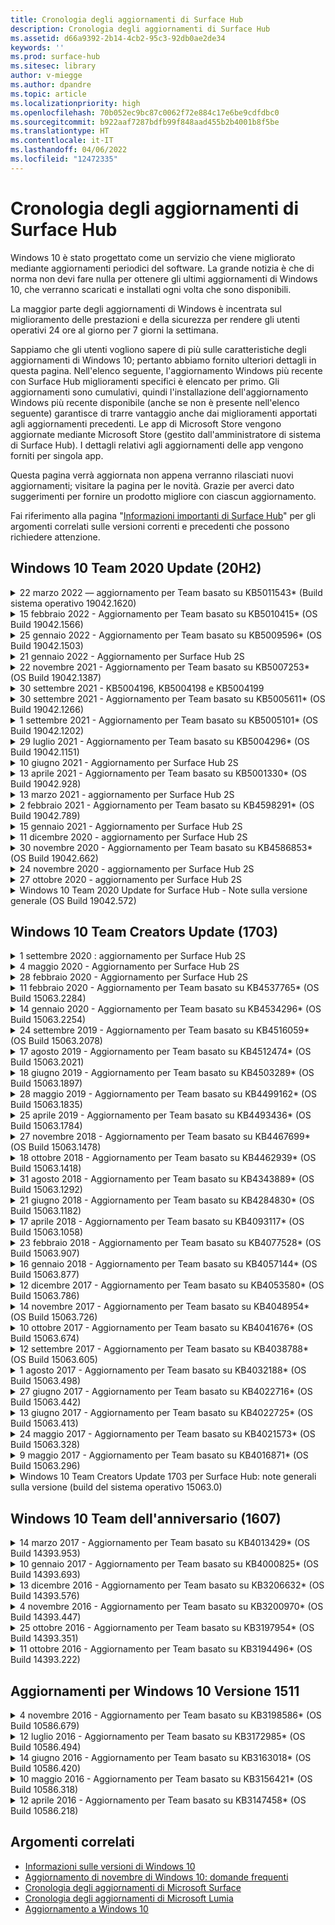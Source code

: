 ```yaml
---
title: Cronologia degli aggiornamenti di Surface Hub
description: Cronologia degli aggiornamenti di Surface Hub
ms.assetid: d66a9392-2b14-4cb2-95c3-92db0ae2de34
keywords: ''
ms.prod: surface-hub
ms.sitesec: library
author: v-miegge
ms.author: dpandre
ms.topic: article
ms.localizationpriority: high
ms.openlocfilehash: 70b052ec9bc87c0062f72e884c17e6be9cdfdbc0
ms.sourcegitcommit: b922aaf7287bdfb99f848aad455b2b4001b8f5be
ms.translationtype: HT
ms.contentlocale: it-IT
ms.lasthandoff: 04/06/2022
ms.locfileid: "12472335"
---
```

# <a name="surface-hub-update-history"></a>Cronologia degli aggiornamenti di Surface Hub

Windows 10 è stato progettato come un servizio che viene migliorato mediante aggiornamenti periodici del software. La grande notizia è che di norma non devi fare nulla per ottenere gli ultimi aggiornamenti di Windows 10, che verranno scaricati e installati ogni volta che sono disponibili.

La maggior parte degli aggiornamenti di Windows è incentrata sul miglioramento delle prestazioni e della sicurezza per rendere gli utenti operativi 24 ore al giorno per 7 giorni la settimana.

Sappiamo che gli utenti vogliono sapere di più sulle caratteristiche degli aggiornamenti di Windows 10; pertanto abbiamo fornito ulteriori dettagli in questa pagina. Nell'elenco seguente, l'aggiornamento Windows più recente con Surface Hub miglioramenti specifici è elencato per primo. Gli aggiornamenti sono cumulativi, quindi l'installazione dell'aggiornamento Windows più recente disponibile (anche se non è presente nell'elenco seguente) garantisce di trarre vantaggio anche dai miglioramenti apportati agli aggiornamenti precedenti. Le app di Microsoft Store vengono aggiornate mediante Microsoft Store (gestito dall'amministratore di sistema di Surface Hub). I dettagli relativi agli aggiornamenti delle app vengono forniti per singola app.

Questa pagina verrà aggiornata non appena verranno rilasciati nuovi aggiornamenti; visitare la pagina per le novità. Grazie per averci dato suggerimenti per fornire un prodotto migliore con ciascun aggiornamento.

Fai riferimento alla pagina "[Informazioni importanti di Surface Hub](https://support.microsoft.com/products/surface-devices/surface-hub)" per gli argomenti correlati sulle versioni correnti e precedenti che possono richiedere attenzione.

## <a name="windows-10-team-2020-update-20h2"></a>Windows 10 Team 2020 Update (20H2)

<details>
<summary>22 marzo 2022 — aggiornamento per Team basato su KB5011543* (Build sistema operativo 19042.1620)</summary>

Questo aggiornamento per Surface Hub include miglioramenti alla qualità e correzioni per la sicurezza. Gli aggiornamenti principali per Surface Hub, non ancora indicati nella [Cronologia degli aggiornamenti di Windows 10](https://support.microsoft.com/help/4581839/windows-10-update-history), includono quanto segue:

* Consente agli amministratori di [installare App Web progressive](install-pwa-surface-hub.md) (PWA).
* Risolve un problema per il quale i Surface Hub aggiunti a Azure AD o configurati con un account amministratore locale potrebbero non riuscire a sincronizzare l'orologio del computer.
* Risolve un problema per cui l'uso dei suggerimenti di accesso a Riunioni e file con l'app Authenticator potrebbe forzare l'utente a ripetere il processo di accesso.
 
Fai riferimento al [Manuale dell'amministratore di Microsoft Surface Hub](/surface-hub/) per l'abilitazione e la disabilitazione delle funzionalità e dei servizi del dispositivo. *[KB5011543](https://support.microsoft.com/help/5011543)
</details>

<details>
<summary>15 febbraio 2022 - Aggiornamento per Team basato su KB5010415* (OS Build 19042.1566)</summary>

Questo aggiornamento per Surface Hub include miglioramenti alla qualità e correzioni per la sicurezza. Gli aggiornamenti principali di Surface Hub sono descritti in [Windows 10 Team 2020 aggiornamento 2](surface-hub-2020-update-whats-new.md#windows-10-team-2020-update-2) e includono anche:

* Correzione che consente di disabilitare i servizi Exchange durante la configurazione dell'account del dispositivo.
* Migliora l'affidabilità per alcuni scenari di configurazione dell'account del dispositivo quando si utilizza una casella di posta elettronica Exchange locale.
* Migliora l'affidabilità per alcuni scenari di impostazione dei criteri MDM quando si usa il CSP SurfaceHub.
* Migliora l'affidabilità per gli scenari di chiamata in arrivo quando si usa Skype for Business.

Fai riferimento al [Manuale dell'amministratore di Microsoft Surface Hub](/surface-hub/) per l'abilitazione e la disabilitazione delle funzionalità e dei servizi del dispositivo. *[KB5010415](https://support.microsoft.com/help/5010415)
</details>

<details>
<summary>25 gennaio 2022 - Aggiornamento per Team basato su KB5009596* (OS Build 19042.1503)</summary>

Questo aggiornamento per Surface Hub include miglioramenti alla qualità e correzioni per la sicurezza. Gli aggiornamenti principali per Surface Hub, non ancora indicati nella [Cronologia degli aggiornamenti di Windows 10](https://support.microsoft.com/help/4581839/windows-10-update-history), includono quanto segue:

* Risolve un problema a causa del quale i surface hub non potevano segnalare i dati alle aree di lavoro di Azure Log Analytics configurate.
* Risolve un problema a causa del quale l'avvio di una riunione Skype for Business dalla schermata iniziale di un Surface Hub potrebbe causare un client SfB completamente ingrandito che non era minimizzabile.
* Risolve un problema per cui Azure AD-joined Surface Hubs non precompilava l'accesso a Meetings and Files con un elenco di invitati alla riunione.
* Risolve un problema a causa del quale la rotazione delle password dell'account del dispositivo non poteva essere abilitata in alcuni scenari locali.

Fai riferimento al [Manuale dell'amministratore di Microsoft Surface Hub](/surface-hub/) per l'abilitazione e la disabilitazione delle funzionalità e dei servizi del dispositivo. *[KB5009596](https://support.microsoft.com/help/5009596)
</details>

<details>
<summary>21 gennaio 2022 - Aggiornamento per Surface Hub 2S</summary>

Questo aggiornamento è specifico per il Surface Hub 2S e fornisce gli aggiornamenti del driver e del firmware descritti di seguito:

* Aggiornamento UEFI di Surface - 694.3924.768.0
  * Migliora la sicurezza e la stabilità del sistema.
* Driver dell'interfaccia del motore di gestione Intel(R) - 2120.100.0.1085
  * Migliora la sicurezza e la stabilità del sistema.
</details>

<details>
<summary>22 novembre 2021 - Aggiornamento per Team basato su KB5007253* (OS Build 19042.1387)</summary>

Questo aggiornamento per Surface Hub include miglioramenti alla qualità e correzioni per la sicurezza. Gli aggiornamenti principali per Surface Hub, non ancora indicati nella [Cronologia degli aggiornamenti di Windows 10](https://support.microsoft.com/help/4581839/windows-10-update-history), includono quanto segue:

* Correzione che impone un limite di 32 caratteri quando si usa la politica MDM per impostare il "nome amico" su un Surface Hub.
* Correzione che corregge il comportamento dei criteri MDM AllowStorageCard quando viene ripristinato il valore 1 (schede di archiviazione consentite) da 0.
* Aggiorna per consentire al browser Edge (Chromium) di accedere agli stessi percorsi di file accessibili in Esplora file, inclusa un'unità USB collegata.

Fai riferimento al [Manuale dell'amministratore di Microsoft Surface Hub](/surface-hub/) per l'abilitazione e la disabilitazione delle funzionalità e dei servizi del dispositivo. *[KB5007253](https://support.microsoft.com/help/5007253)
</details>

<details>
<summary>30 settembre 2021 - KB5004196, KB5004198 e KB5004199</summary>

Questi aggiornamenti del Surface Hub forniscono il client Teams Room, l'agente dell’interfaccia di amministrazione di Teams e l'agente Managed Meeting Rooms. Le funzionalità principali sono descritte in [Teams Room on Surface Hub](surface-hub-teams-rooms.md).
 
Fai riferimento al [Manuale dell'amministratore di Microsoft Surface Hub](/surface-hub/) per l'abilitazione e la disabilitazione delle funzionalità e dei servizi del dispositivo.
</details>

<details>
<summary>30 settembre 2021 - Aggiornamento per Team basato su KB5005611* (OS Build 19042.1266)</summary>

Questo aggiornamento per Surface Hub include miglioramenti alla qualità e correzioni per la sicurezza. Gli aggiornamenti principali per Surface Hub, non ancora indicati nella [Cronologia degli aggiornamenti di Windows 10](https://support.microsoft.com/help/4581839/windows-10-update-history), includono quanto segue:

* Sostituisce la modalità riunione 1 (Teams preferenziale/SfB disponibile) con la funzionalità Modalità 2 (solo Teams); entrambe le impostazioni possono essere usate, ma entrambe hanno lo stesso effetto.

Fai riferimento al [Manuale dell'amministratore di Microsoft Surface Hub](/surface-hub/) per l'abilitazione e la disabilitazione delle funzionalità e dei servizi del dispositivo. *[KB5005611](https://support.microsoft.com/help/5005611)
</details>

<details>
<summary>1 settembre 2021 - Aggiornamento per Team basato su KB5005101* (OS Build 19042.1202)</summary>

Questo aggiornamento per Surface Hub include miglioramenti alla qualità e correzioni per la sicurezza. Gli aggiornamenti principali per Surface Hub sono descritti in [Windows 10 Team 2020 aggiornamento 1](surface-hub-2020-update-whats-new.md#windows-10-team-2020-update-1) e includono anche:

* Migliora l'affidabilità per alcuni scenari di configurazione dell'account del dispositivo quando si utilizza una casella di posta elettronica Exchange locale.

Fai riferimento al [Manuale dell'amministratore di Microsoft Surface Hub](/surface-hub/) per l'abilitazione e la disabilitazione delle funzionalità e dei servizi del dispositivo. *[KB5005101](https://support.microsoft.com/help/5005101)
</details>

<details>
<summary>29 luglio 2021 - Aggiornamento per Team basato su KB5004296* (OS Build 19042.1151)</summary>

Questo aggiornamento per Surface Hub include miglioramenti alla qualità e correzioni per la sicurezza. Gli aggiornamenti principali per Surface Hub, non ancora indicati nella [Cronologia degli aggiornamenti di Windows 10](https://support.microsoft.com/help/4581839/windows-10-update-history), includono quanto segue:

* Eseguire l'aggiornamento alla funzionalità "Raccogli log" per includere dati di diagnostica Windows in formato CSV.
* Correzione che assicura che la pulizia della sessione finale rimuova completamente tutti i dati correlati a Edge Chromium.
* Migliora alcuni scenari di accesso personale con Surface Hub aggiunti a Azure AD quando si usa l'app Authenticator.

Fai riferimento al [Manuale dell'amministratore di Microsoft Surface Hub](/surface-hub/) per l'abilitazione e la disabilitazione delle funzionalità e dei servizi del dispositivo. *[KB5004296](https://support.microsoft.com/help/5004296)
</details>

<details>
<summary>10 giugno 2021 - Aggiornamento per Surface Hub 2S</summary>

Questo aggiornamento è specifico per il Surface Hub 2S e fornisce gli aggiornamenti del driver e del firmware descritti di seguito:

* Aggiornamento UEFI di Surface - 694.3751.768.0
  * Risolve le vulnerabilità critiche della sicurezza e migliora la stabilità del sistema.
* Aggiornamento del firmware di Surface ME - 11.8.86.3877
  * Risolve le vulnerabilità critiche della sicurezza e migliora la stabilità del sistema.
* Driver dell'interfaccia del motore di gestione Intel(R) - 2102.100.0.1044
  * Risolve le vulnerabilità critiche della sicurezza e migliora la stabilità del sistema.
</details>

<details>
<summary>13 aprile 2021 - Aggiornamento per Team basato su KB5001330* (OS Build 19042.928)</summary>

Questo aggiornamento per Surface Hub include miglioramenti alla qualità e correzioni per la sicurezza. Gli aggiornamenti principali per Surface Hub, non ancora indicati nella [Cronologia degli aggiornamenti di Windows 10](https://support.microsoft.com/help/4581839/windows-10-update-history), includono quanto segue:

* Risolve un problema per cui alcuni dispositivi Surface Hub installavano solo gli aggiornamenti mensili della sicurezza di Windows, anziché tutti gli aggiornamenti cumulativi di Windows.

Fai riferimento al [Manuale dell'amministratore di Microsoft Surface Hub](/surface-hub/) per l'abilitazione e la disabilitazione delle funzionalità e dei servizi del dispositivo. *[KB5001330](https://support.microsoft.com/help/5001330)
</details>

<details>
<summary>13 marzo 2021 - aggiornamento per Surface Hub 2S</summary>

Questo aggiornamento è specifico per il Surface Hub 2S e fornisce gli aggiornamenti del driver e del firmware descritti di seguito:

* Driver di Bluetooth Intel(R) - 22.30.0.4
  * Migliora la sicurezza e la stabilità del sistema.
* Driver di grafica Intel(R) - 27.20.100.8682
  * Migliora la sicurezza e la stabilità del sistema.
* Driver di Wi-Fi Intel(R) - 22.30.0.11
  * Migliora la sicurezza e la stabilità del sistema.
</details>

<details>
<summary>2 febbraio 2021 - Aggiornamento per Team basato su KB4598291* (OS Build 19042.789)</summary>

Questo aggiornamento per Surface Hub include miglioramenti alla qualità e correzioni per la sicurezza. Gli aggiornamenti principali per Surface Hub, non ancora indicati nella [Cronologia degli aggiornamenti di Windows 10](https://support.microsoft.com/help/4581839/windows-10-update-history), includono quanto segue:

* Correzione che consente il funzionamento della sincronizzazione del calendario con Exchange quando l'UPN dell'account del dispositivo non è uguale al relativo SMTP.
* Consente agli amministratori di [disabilitare l'uso dell'autenticazione moderna durante la](/windows/client-management/mdm/surfacehub-csp#deviceaccount-exchangemodernauthenabled) sincronizzazione del calendario con Exchange.
* Garantisce che agli utenti Surface Hub non venga richiesto di immettere le credenziali del proxy dopo che è stata abilitata la funzionalità "Usa le credenziali dell'account del dispositivo".
* Risolve un problema per cui i controlli di aggiornamento di Windows Update e Store non vengono mai completati se un proxy che richiede l'autenticazione fosse in uso.
* Migliora l'affidabilità dell'app Connect durante gli scenari di inserimento cablato.

Fai riferimento al [Manuale dell'amministratore di Microsoft Surface Hub](/surface-hub/) per l'abilitazione e la disabilitazione delle funzionalità e dei servizi del dispositivo. *[KB4598291](https://support.microsoft.com/help/4598291)
</details>

<details>
<summary>15 gennaio 2021 - Aggiornamento per Surface Hub 2S</summary>

Questo aggiornamento è specifico per il Surface Hub 2S e fornisce gli aggiornamenti del driver e del firmware descritti di seguito:

* Aggiornamento del firmware di Surface SMC - 3.93.139.0
* Aggiornamento UEFI di Surface - 694.3473.768.0
</details>

<details>
<summary>11 dicembre 2020 - aggiornamento per Surface Hub 2S</summary>

Questo aggiornamento è specifico per il Surface Hub 2S e fornisce gli aggiornamenti del driver e del firmware descritti di seguito:

* Aggiornamento del firmware di Surface SMC - 3.92.139.0
* Aggiornamento UEFI di Surface - 694.3447.768.0
</details>

<details>
<summary>30 novembre 2020 - Aggiornamento per Team basato su KB4586853* (OS Build 19042.662)</summary>

Questo aggiornamento per Surface Hub include miglioramenti alla qualità e correzioni per la sicurezza. Gli aggiornamenti principali per Surface Hub, non ancora indicati nella [Cronologia degli aggiornamenti di Windows 10](https://support.microsoft.com/help/4581839/windows-10-update-history), includono quanto segue:

* Aggiorna alla pagina Impostazioni privacy per fornire opzioni aggiuntive.
* Risolve un problema a causa del quale le riunioni già avviate non venivano visualizzate nella schermata iniziale.
* Risolve un problema con il ripristino cloud per le impostazioni locali non en-US.
* Skype for Business
  * Migliora le prestazioni audio direzionali.
  * Ridotto il suono del "tocco della penna" quando si usa Pen durante le chiamate Skype for Business.
* Migliora l'affidabilità durante la registrazione al Windows Insider Program.
* Migliora l'affidabilità Windows Shell di Team.

Fai riferimento al [Manuale dell'amministratore di Microsoft Surface Hub](/surface-hub/) per l'abilitazione e la disabilitazione delle funzionalità e dei servizi del dispositivo. *[KB4586853](https://support.microsoft.com/help/4586853)
</details>

<details>
<summary>24 novembre 2020 - aggiornamento per Surface Hub 2S</summary>

Questo aggiornamento è specifico per il Surface Hub 2S e fornisce gli aggiornamenti del driver e del firmware descritti di seguito:

* Aggiornamento del firmware di Surface SMC - 3.91.139.0
  * Migliorare l'affidabilità dello standby connesso.
* Aggiornamento del firmware di Surface Touch - 3.91.139.0
  * Migliorare la risposta al tocco in standby collegato.
* Aggiornamento del firmware audio USB surface - 3.91.139.0
* Aggiornamento del firmware della penna di Surface - 3.91.139.0
</details>

<details>
<summary>27 ottobre 2020 - aggiornamento per Surface Hub 2S</summary>

Questo aggiornamento è specifico per il Surface Hub 2S e fornisce gli aggiornamenti del driver e del firmware descritti di seguito:

* Aggiornamento del firmware di Surface System Aggregator - 4.14.139.0
* Aggiornamento UEFI di Surface - 694.3386.768.0
</details>

<details>
<summary>Windows 10 Team 2020 Update for Surface Hub - Note sulla versione generale (OS Build 19042.572)</summary>

Questo aggiornamento per Surface Hub include miglioramenti alla qualità e correzioni per la sicurezza. Gli aggiornamenti principali Surface Hub, non descritti nella cronologia degli aggiornamenti di [Windows 10](https://support.microsoft.com/help/4581839/windows-10-update-history), sono descritti nella pagina "Novità [di Windows 10 Team 2020 Update](/surface-hub/surface-hub-2020-update-whats-new)".

Per altre informazioni sulla disponibilità degli aggiornamenti in base all'area, al metodo di distribuzione e al tipo di dispositivo, vedere la pagina "[Install Windows 10 Team 2020 Update](/surface-hub/surface-hub-2020-update)".
</details>

## <a name="windows-10-team-creators-update-1703"></a>Windows 10 Team Creators Update (1703)

<details>
<summary>1 settembre 2020 : aggiornamento per Surface Hub 2S</summary>

Questo aggiornamento è specifico per il Surface Hub 2S e fornisce gli aggiornamenti del driver e del firmware descritti di seguito:

* Aggiornamento del firmware di Surface SMC - 1.177.139.0
  * Migliora gli scenari di ripristino dei campi.
* Aggiornamento del firmware surface SSD - 5.14.139.0
  * Migliora la stabilità del sistema.
* Driver Surface Serial Hub - 9.40.139.0
  * Migliora la stabilità del sistema.
</details>

<details>
<summary>4 maggio 2020 - Aggiornamento per Surface Hub 2S</summary>

Questo aggiornamento è specifico per il Surface Hub 2S e fornisce gli aggiornamenti del driver e del firmware descritti di seguito:

* Driver audio USB Surface - 15.3.6.0
  * Migliora le prestazioni audio direzionali.
* Driver audio schermo Intel(R) - 10.27.0.5
  * Migliora gli scenari di condivisione dello schermo.
* Driver di grafica Intel(R) - 26.20.100.7263
  * Migliora la stabilità del sistema.
* Driver di Surface System - 1.7.139.0
  * Migliora la stabilità del sistema.
* Aggiornamento del firmware di Surface SMC - 1.176.139.0
  * Migliora la stabilità del sistema.
</details>

<details>
<summary>28 febbraio 2020 - Aggiornamento per Surface Hub 2S</summary>

Questo aggiornamento è specifico per il Surface Hub 2S e fornisce gli aggiornamenti del driver e del firmware descritti di seguito:

* Driver surface integration - 13.46.139.0 
  * Migliora gli scenari di luminosità dello schermo.
* Driver dell'interfaccia del motore di gestione Intel(R) - 1914.12.0.1256
  * Migliora la stabilità del sistema.
* Aggiornamento del firmware di Surface SMC - 1.161.139.0
  * Migliora le prestazioni della batteria della penna.
* Aggiornamento UEFI di Surface - 694.2938.768.0
  * Migliora la stabilità del sistema.
</details>

<details>
<summary>11 febbraio 2020 - Aggiornamento per Team basato su KB4537765* (OS Build 15063.2284)</summary>

Questo aggiornamento per Surface Hub include miglioramenti alla qualità e correzioni per la sicurezza. Gli aggiornamenti principali per Surface Hub, non ancora indicati nella [Cronologia degli aggiornamenti di Windows 10](https://support.microsoft.com/help/4018124/windows-10-update-history), includono quanto segue:

* Risolve un problema a cui gli altri partecipanti non possono ascoltare correttamente l'Hub 2S durante le chiamate Skype for Business.
* Migliora l'affidabilità per alcuni scenari di utilizzo della lingua arabo, ebraico e di altri tipi di linguaggio RTL in Surface Hub.

Fai riferimento al [Manuale dell'amministratore di Microsoft Surface Hub](/surface-hub/) per l'abilitazione e la disabilitazione delle funzionalità e dei servizi del dispositivo.
*[KB4537765](https://support.microsoft.com/help/4537765)
</details>

<details>
<summary>14 gennaio 2020 - Aggiornamento per Team basato su KB4534296* (OS Build 15063.2254)</summary>

Questo aggiornamento per Surface Hub include miglioramenti alla qualità e correzioni per la sicurezza. Gli aggiornamenti principali per Surface Hub, non ancora indicati nella [Cronologia degli aggiornamenti di Windows 10](https://support.microsoft.com/help/4018124/windows-10-update-history), includono quanto segue:

* Risoluzione di un problema relativo alla raccolta di log per Microsoft Surface Hub 2S.

Fai riferimento al [Manuale dell'amministratore di Microsoft Surface Hub](/surface-hub/) per l'abilitazione e la disabilitazione delle funzionalità e dei servizi del dispositivo.
*[KB4534296](https://support.microsoft.com/help/4534296)
</details>

<details>
<summary>24 settembre 2019 - Aggiornamento per Team basato su KB4516059* (OS Build 15063.2078)</summary>

Questo aggiornamento per Surface Hub include miglioramenti alla qualità e correzioni per la sicurezza. Gli aggiornamenti principali per Surface Hub, non ancora indicati nella [Cronologia degli aggiornamenti di Windows 10](https://support.microsoft.com/help/4018124/windows-10-update-history), includono quanto segue:

 * Aggiorna la pagina delle impostazioni di recupero di Surface Hub 2S per riflettere accuratamente le opzioni di recupero.
 * Aggiornare la schermata di benvenuto di Surface Hub 2S per migliorare la riconoscibilità del dispositivo.
 * È stato risolto un problema con lo sfondo della shell Windows Team visualizzato in modo non corretto.
 * È stato risolto un problema con la persistenza del layout del menu Start durante la configurazione con i criteri MDM.
 * È stato risolto un problema in Microsoft Edge che si verifica durante l'esplorazione di alcuni siti Web interni.
 * È stato risolto un problema Skype for Business che si verificava durante la presentazione in modalità schermo intero.

Fai riferimento al [Manuale dell'amministratore di Microsoft Surface Hub](/surface-hub/) per l'abilitazione e la disabilitazione delle funzionalità e dei servizi del dispositivo.
*[KB4503289](https://support.microsoft.com/help/4503289)
</details>

<details>
<summary>17 agosto 2019 - Aggiornamento per Team basato su KB4512474* (OS Build 15063.2021)</summary>

Questo aggiornamento per Surface Hub include miglioramenti alla qualità e correzioni per la sicurezza. Gli aggiornamenti principali per Surface Hub, non ancora indicati nella [Cronologia degli aggiornamenti di Windows 10](https://support.microsoft.com/help/4018124/windows-10-update-history), includono quanto segue:

 * Garantisce che l'uscita video in Hub 2S per impostazione predefinita sia la modalità "Duplica".
 * Migliora l'affidabilità per alcuni scenari di utilizzo della lingua araba Surface Hub.

Fai riferimento al [Manuale dell'amministratore di Microsoft Surface Hub](/surface-hub/) per l'abilitazione e la disabilitazione delle funzionalità e dei servizi del dispositivo.
*[KB4503289](https://support.microsoft.com/help/4503289)
 </details>

<details>
<summary>18 giugno 2019 - Aggiornamento per Team basato su KB4503289* (OS Build 15063.1897)</summary>

Questo aggiornamento per Surface Hub include miglioramenti alla qualità e correzioni per la sicurezza. Gli aggiornamenti principali per Surface Hub, non ancora indicati nella [Cronologia degli aggiornamenti di Windows 10](https://support.microsoft.com/help/4018124/windows-10-update-history), includono quanto segue:

* Risolve un problema che impedisce a un utente di accedere a un dispositivo Microsoft Surface Hub con un account Azure Active Directory. Questo problema si verifica perché una sessione precedente non è stata chiusa correttamente.
* Aggiunta del supporto per le connessioni TLS 1.2 ai provider di identità e ad Exchange negli scenari di configurazione degli account del dispositivo.
* Correzioni per migliorare l'affidabilità dell'app di diagnostica hardware su Hub 2S. 
* Correzione per migliorare la coerenza dell'esperienza della prima installazione su Hub 2S. 

Fai riferimento al [Manuale dell'amministratore di Microsoft Surface Hub](/surface-hub/) per l'abilitazione e la disabilitazione delle funzionalità e dei servizi del dispositivo.
*[KB4503289](https://support.microsoft.com/help/4503289)
</details>

<details>
<summary>28 maggio 2019 - Aggiornamento per Team basato su KB4499162* (OS Build 15063.1835)</summary>

Questo aggiornamento per Surface Hub include miglioramenti alla qualità e correzioni per la sicurezza. Gli aggiornamenti principali per Surface Hub, non ancora indicati nella [Cronologia degli aggiornamenti di Windows 10](https://support.microsoft.com/help/4018124/windows-10-update-history), includono quanto segue:

* Garantisce che agli utenti Surface Hub non venga richiesto di immettere le credenziali del proxy dopo che è stata abilitata la funzionalità "Usa le credenziali dell'account del dispositivo".
* Risolve un problema per cui le connessioni Skype falliscono periodicamente perché l'audio/video non utilizza il proxy corretto.
* Aggiunge il supporto per TLS 1.2 in Skype for Business.
* Risolve un errore di connessione SIP nel client Skype quando nel server Skype TLS 1.0 o TLS 1.1 è disabilitato.

Fai riferimento al [Manuale dell'amministratore di Microsoft Surface Hub](/surface-hub/) per l'abilitazione e la disabilitazione delle funzionalità e dei servizi del dispositivo.
*[KB4499162](https://support.microsoft.com/help/4499162)
</details>

<details>
<summary>25 aprile 2019 - Aggiornamento per Team basato su KB4493436* (OS Build 15063.1784)</summary>

Questo aggiornamento per Surface Hub include miglioramenti alla qualità e correzioni per la sicurezza. Gli aggiornamenti principali per Surface Hub, non ancora indicati nella [Cronologia degli aggiornamenti di Windows 10](https://support.microsoft.com/help/4018124/windows-10-update-history), includono quanto segue:

* Risolve il problema di sincronizzazione video e audio con alcuni dispositivi USB collegati al Surface Hub.

Fai riferimento al [Manuale dell'amministratore di Microsoft Surface Hub](/surface-hub/) per l'abilitazione e la disabilitazione delle funzionalità e dei servizi del dispositivo.
*[KB4493436](https://support.microsoft.com/help/4493436)
</details>

<details>
<summary>27 novembre 2018 - Aggiornamento per Team basato su KB4467699* (OS Build 15063.1478)</summary>

Questo aggiornamento per Surface Hub include miglioramenti alla qualità e correzioni per la sicurezza. Gli aggiornamenti principali per Surface Hub, non ancora indicati nella [Cronologia degli aggiornamenti di Windows 10](https://support.microsoft.com/help/4018124/windows-10-update-history), includono quanto segue:

* Risolve un problema che impedisce ad alcuni utenti di accedere a "Le mie riunioni e i miei file".

Fai riferimento al [Manuale dell'amministratore di Microsoft Surface Hub](/surface-hub/) per l'abilitazione e la disabilitazione delle funzionalità e dei servizi del dispositivo.
*[KBKB4467699](https://support.microsoft.com/help/KB4467699)
</details>

<details>
<summary>18 ottobre 2018 - Aggiornamento per Team basato su KB4462939* (OS Build 15063.1418)</summary>

Questo aggiornamento per Surface Hub include miglioramenti alla qualità e correzioni per la sicurezza. Gli aggiornamenti principali per Surface Hub, non ancora indicati nella [Cronologia degli aggiornamenti di Windows 10](https://support.microsoft.com/help/4018124/windows-10-update-history), includono quanto segue:

* Correzioni a Skype for Business: 
  * Risoluzione di un problema di connessione di Skype for Business alla ripresa dallo stato di sospensione
  * Risoluzione di un problema di connessione di rete di Skype for Business, quando il dispositivo è connesso a Internet
  * Risoluzione dell'arresto anomalo di Skype for Business durante la ricerca di utenti dalla directory
* Risolve il problema a causa del quale l'hub segnala “erroneamente nessuna connessione” Internet negli ambienti proxy aziendali.
* È stata implementata una funzionalità che consente ai clienti di acconsentire esplicitamente a una nuova esperienza di Whiteboard.

Fai riferimento al [Manuale dell'amministratore di Microsoft Surface Hub](/surface-hub/) per l'abilitazione e la disabilitazione delle funzionalità e dei servizi del dispositivo.
*[KB4462939](https://support.microsoft.com/help/4462939)
</details>

<details>
<summary>31 agosto 2018 - Aggiornamento per Team basato su KB4343889* (OS Build 15063.1292)</summary>

Questo aggiornamento per Surface Hub include miglioramenti alla qualità e correzioni per la sicurezza. Gli aggiornamenti principali per Surface Hub, non ancora indicati nella [Cronologia degli aggiornamenti di Windows 10](https://support.microsoft.com/help/4018124/windows-10-update-history), includono quanto segue:

* Aggiunge il supporto per Microsoft Teams
* Risolve il problema di gestione delle attività con la registrazione di Intune
* Disattivazione dei servizi di posta elettronica e messaggistica immediata per l'Hub autorizzata per gli amministratori
* Ulteriori correzioni di bug e miglioramenti all'affidabilità per l'app Skype for Business in Surface Hub

Fai riferimento al [Manuale dell'amministratore di Microsoft Surface Hub](/surface-hub/) per l'abilitazione e la disabilitazione delle funzionalità e dei servizi del dispositivo.
*[KB4343889](https://support.microsoft.com/help/4343889)
</details>

<details>
<summary>21 giugno 2018 - Aggiornamento per Team basato su KB4284830* (OS Build 15063.1182)</summary>

Questo aggiornamento per Surface Hub include miglioramenti alla qualità e correzioni per la sicurezza. Gli aggiornamenti principali per Surface Hub, non ancora indicati nella [Cronologia degli aggiornamenti di Windows 10](https://support.microsoft.com/help/4018124/windows-10-update-history), includono quanto segue:

* Modifica della telemetria a supporto dei requisiti del GDPR in EMEA

Fai riferimento al [Manuale dell'amministratore di Microsoft Surface Hub](/surface-hub/) per l'abilitazione e la disabilitazione delle funzionalità e dei servizi del dispositivo.
*[KB4284830](https://support.microsoft.com/help/KB4284830)
</details>

<details>
<summary>17 aprile 2018 - Aggiornamento per Team basato su KB4093117* (OS Build 15063.1058)</summary>

Questo aggiornamento per Surface Hub include miglioramenti alla qualità e correzioni per la sicurezza. Gli aggiornamenti principali per Surface Hub, non ancora indicati nella [Cronologia degli aggiornamenti di Windows 10](https://support.microsoft.com/help/4018124/windows-10-update-history), includono quanto segue:

* Risolve un problema di proiezione cablata
* Abilita l'aggiornamento in blocco per determinati criteri MDM (Mobile Device Management)
* Risoluzione del problema di connessione telefonica per le chiamate internazionali
* Risoluzione del problema di risoluzione delle immagini quando 2 Surface Hub partecipano alla stessa riunione
* Risolve l'errore di gestione del certificato OMS (Operations Management Suite)
* Risoluzione di un problema di sicurezza per la pulizia alla fine di una sessione
* Risoluzione del problema di Miracast, quando viene specificato Surface Hub per i canali da 149 a 165
  * I canali da 149 a 165 continueranno a essere inutilizzabile in Europa, Giappone o Israele a causa della normativa governativa internazionale

Fai riferimento al [Manuale dell'amministratore di Microsoft Surface Hub](/surface-hub/) per l'abilitazione e la disabilitazione delle funzionalità e dei servizi del dispositivo.
*[KB4093117](https://support.microsoft.com/help/4093117)
</details>

<details>
<summary>23 febbraio 2018 - Aggiornamento per Team basato su KB4077528* (OS Build 15063.907)</summary>

Questo aggiornamento per Surface Hub include miglioramenti alla qualità e correzioni per la sicurezza. Gli aggiornamenti principali per Surface Hub, non ancora indicati nella [Cronologia degli aggiornamenti di Windows 10](https://support.microsoft.com/help/4018124/windows-10-update-history), includono quanto segue:

* È stato risolto un problema per cui le impostazioni MDM non venivano applicate correttamente
* Processo di pulizia migliorato

Fai riferimento al [Manuale dell'amministratore di Microsoft Surface Hub](/surface-hub/) per l'abilitazione e la disabilitazione delle funzionalità e dei servizi del dispositivo.
*[KB4077528](https://support.microsoft.com/help/4077528)
</details>

<details>
<summary>16 gennaio 2018 - Aggiornamento per Team basato su KB4057144* (OS Build 15063.877)</summary>

Questo aggiornamento per Surface Hub include miglioramenti alla qualità e correzioni per la sicurezza. Gli aggiornamenti principali per Surface Hub, non ancora indicati nella [Cronologia degli aggiornamenti di Windows 10](https://support.microsoft.com/help/4018124/windows-10-update-history), includono quanto segue:

* Aggiunta della possibilità di gestire il layout dei riquadri del menu Start tramite MDM
* Correzione di bug MDM nella configurazione della rotazione delle password

Fai riferimento al [Manuale dell'amministratore di Microsoft Surface Hub](/surface-hub/) per l'abilitazione e la disabilitazione delle funzionalità e dei servizi del dispositivo.
*[KB4057144](https://support.microsoft.com/help/4057144)
</details>

<details>
<summary>12 dicembre 2017 - Aggiornamento per Team basato su KB4053580* (OS Build 15063.786)</summary>

Questo aggiornamento per Surface Hub include miglioramenti alla qualità e correzioni per la sicurezza. Gli aggiornamenti principali per Surface Hub, non ancora indicati nella [Cronologia degli aggiornamenti di Windows 10](https://support.microsoft.com/help/4018124/windows-10-update-history), includono quanto segue:

* Risoluzione del problema relativo ai flash dei video della fotocamera (instabilità o tremolii) durante le chiamate Skype for Business
* Risoluzione del problema dell'ID SSD del centro notifiche

Fai riferimento al [Manuale dell'amministratore di Microsoft Surface Hub](/surface-hub/) per l'abilitazione e la disabilitazione delle funzionalità e dei servizi del dispositivo.
*[KB4053580](https://support.microsoft.com/help/4053580)
</details>

<details>
<summary>14 novembre 2017 - Aggiornamento per Team basato su KB4048954* (OS Build 15063.726)</summary>

Questo aggiornamento per Surface Hub include miglioramenti alla qualità e correzioni per la sicurezza. Gli aggiornamenti principali per Surface Hub, non ancora indicati nella [Cronologia degli aggiornamenti di Windows 10](https://support.microsoft.com/help/4018124/windows-10-update-history), includono quanto segue:

* Aggiornamento della funzionalità che consente ai clienti di abilitare l'autenticazione di rete cablata 802.1x tramite criteri MDM.
* Aggiornamento della funzionalità che consente agli utenti di selezionare in modo dinamico un'applicazione di propria scelta quando aprono un file.
* Correzione che assicura che la pulizia della sessione finale rimuova completamente tutte le connessioni tra l'account utente e il dispositivo.
* Correzione alle prestazioni che migliora i tempi di pulizia e la durata della connessione Miracast.
* Introduce l'utilizzo dell'autenticazione facile durante riunioni ad hoc.
* Correzione che garantisce l'uso dello stesso proxy configurato per il dispositivo da parte dei componenti di servizio.
* Riduzione e protezione più accurata della telemetria trasmessa dal dispositivo, riducendo al contempo l'utilizzo della larghezza di banda.
* Abilitazione di una funzionalità che consente agli utenti di fornire il feedback a Microsoft al termine di una riunione.

Fai riferimento al [Manuale dell'amministratore di Microsoft Surface Hub](/surface-hub/) per l'abilitazione e la disabilitazione delle funzionalità e dei servizi del dispositivo.
*[KB4048954](https://support.microsoft.com/help/4048954)
</details>

<details>
<summary>10 ottobre 2017 - Aggiornamento per Team basato su KB4041676* (OS Build 15063.674)</summary>

Questo aggiornamento per Surface Hub include miglioramenti alla qualità e correzioni per la sicurezza. Gli aggiornamenti principali per Surface Hub, non ancora indicati nella [Cronologia degli aggiornamenti di Windows 10](https://support.microsoft.com/help/4018124/windows-10-update-history), includono quanto segue:

* Skype for Business
  * Risolve il problema che richiedeva il riavvio del dispositivo quando si riprendeva dalla sospensione.
  * Risolve il problema a causa del quale i contatti esterni non si risolvevano tramite l'account dell'hub online di Skype.
* PowerPoint
  * Risolve il problema a causa del quale alcune presentazioni di PowerPoint non proiettavano nell'hub.
* Generale
  * Correzione per risolvere il problema a causa del quale la porta USB non può essere disabilitata dall'amministratore di sistema.

*[KB4041676](https://support.microsoft.com/help/4041676)
</details>

<details>
<summary>12 settembre 2017 - Aggiornamento per Team basato su KB4038788* (OS Build 15063.605) </summary>

Questo aggiornamento per Surface Hub include miglioramenti alla qualità e correzioni per la sicurezza. Gli aggiornamenti principali per Surface Hub, non ancora indicati nella [Cronologia degli aggiornamenti di Windows 10](https://support.microsoft.com/help/4018124/windows-10-update-history), includono quanto segue:

* Sicurezza
  * Risoluzione del problema con Bitlocker quando il dispositivo viene riattivato dalla modalità di sospensione.
* Generale
  * Riduzione della frequenza/quantità di dati di telemetria per l'integrità del dispositivo, migliorando le prestazioni del sistema.
  * Risoluzione del problema che impediva al dispositivo di raccogliere i registri di sistema.

*[KB4038788](https://support.microsoft.com/help/4038788)
</details>

<details>
<summary>1 agosto 2017 - Aggiornamento per Team basato su KB4032188* (OS Build 15063.498)</summary>

* Skype for Business 
  * Risolve il problema di accesso a Skype for Business, che richiede un nuovo tentativo o un riavvio del sistema.
  * Risolve il problema relativo alla visualizzazione non corretta dell'orario della riunione di Skype for Business.
  * Correzioni per migliorare Surface Hub affidabilità di Skype for Business.

*[KB4032188](https://support.microsoft.com/help/4032188)
</details>

<details>
<summary>27 giugno 2017 - Aggiornamento per Team basato su KB4022716* (OS Build 15063.442)</summary>

Questo aggiornamento per Surface Hub include miglioramenti alla qualità e correzioni per la sicurezza. Gli aggiornamenti principali per Surface Hub, non ancora indicati nella [Cronologia degli aggiornamenti di Windows 10](https://support.microsoft.com/help/4018124/windows-10-update-history), includono quanto segue:

* Risoluzione di un problema relativo agli arresti anomali del driver NVIDIA che potrebbe richiedere lo spegnimento del dispositivo Surface Hub da 84 pollici in modalità di sospensione e un riavvio manuale.
* Risoluzione del problema relativo al mancato avvio di alcune app su Surface Hub da 84 pollici.

*[KB4022716](https://support.microsoft.com/help/4022716)
</details>

<details>
<summary>13 giugno 2017 - Aggiornamento per Team basato su KB4022725* (OS Build 15063.413)</summary>

Questo aggiornamento per Surface Hub include miglioramenti alla qualità e correzioni per la sicurezza. Gli aggiornamenti principali per Surface Hub, non ancora indicati nella [Cronologia degli aggiornamenti di Windows 10](https://support.microsoft.com/help/4018124/windows-10-update-history), includono quanto segue:

* Generale
  * Risoluzione del problema relativo al rilascio dell'input penna
  * Risoluzione del problema che causava un periodo di tempo prolungato per la "pulizia" della riunione

*[KB4022725](https://support.microsoft.com/help/4022725)
</details>

<details>
<summary>24 maggio 2017 - Aggiornamento per Team basato su KB4021573* (OS Build 15063.328)</summary>

Questo aggiornamento per Surface Hub include miglioramenti alla qualità e correzioni per la sicurezza. Gli aggiornamenti principali per Surface Hub, non ancora indicati nella [Cronologia degli aggiornamenti di Windows 10](https://support.microsoft.com/help/4018124/windows-10-update-history), includono quanto segue:

* Generale
  * Risolto il problema della conservazione delle impostazioni del proxy durante l'aggiornamento

*[KB4021573](https://support.microsoft.com/help/4021573)
</details>

<details>
<summary>9 maggio 2017 - Aggiornamento per Team basato su KB4016871* (OS Build 15063.296)</summary>

Questo aggiornamento per Surface Hub include miglioramenti alla qualità e correzioni per la sicurezza. Gli aggiornamenti principali per Surface Hub, non ancora indicati nella [Cronologia degli aggiornamenti di Windows 10](https://support.microsoft.com/help/4018124/windows-10-update-history), includono quanto segue:

* Generale
  * Risoluzione del problema relativo al ciclo di sospensione/riattivazione
  * Risoluzione di diversi problemi relativi alla reimpostazione e al ripristino
  * Risoluzione del problema relativo alla scheda Cronologia degli aggiornamenti
  * Risoluzione del problema relativo all'avvio del servizio Miracast
* App
  * Correzione dell'errore relativo all'aggiornamento del pacchetto dell'app

*[KB4016871](https://support.microsoft.com/help/4016871)
</details>

<details>
<summary>Windows 10 Team Creators Update 1703 per Surface Hub: note generali sulla versione (build del sistema operativo 15063.0)</summary>

Questo aggiornamento per Surface Hub include miglioramenti alla qualità e correzioni per la sicurezza. Gli aggiornamenti principali per Surface Hub, non ancora indicati nella [Cronologia degli aggiornamenti di Windows 10](https://support.microsoft.com/help/4018124/windows-10-update-history), includono quanto segue:

* Evoluzione dell'esperienza di schermo di grandi dimensioni 
  * Miglioramento della sequenza delle riunioni nella schermata iniziale e in Start
  * Partecipazione alle riunioni e chiusura della sessione direttamente dal menu Start
  * Possibilità dell'uso di uno schermo più ampio durante una sessione da parte delle app
  * Controlli di Skype semplificati
  * Miglioramento del meccanismo per fornire il feedback
* Accedere ai contenuti personali*
  * Single Sign-On personale dalla schermata iniziale o da Start
  * Partecipazione alle riunioni e chiusura della sessione direttamente dal menu Start
  * Accesso ai file personali tramite OneDrive for Business direttamente da Start
  * Accesso del partecipante suggerito
  * Flussi di autenticazione semplificati con l'app "Authenticator" **
* Distribuzione e gestibilità 
  * Esperienza di configurazione guidata semplificata tramite il provisioning in blocco
  * Servizio di recupero dispositivo basato su cloud
  * Supporto per il certificato client Enterprise
  * Miglioramento del supporto per le credenziali del proxy
  * Aggiunta e miglioramento del supporto per la configurazione della Qualità del servizio (QoS) di Skype
  * Aggiunta della capacità di impostare il volume del dispositivo predefinito nelle impostazioni
  * Miglioramento del supporto MDM per le [impostazioni](/surface-hub/remote-surface-hub-management) di Surface Hub
* Sicurezza migliorata 
  * Aggiunta della capacità di limitare le unità USB a solo BitLocker
  * Aggiunta della capacità di disabilitare le porte USB tramite MDM
  * Aggiunta della capacità di disabilitare la funzionalità di "ripresa della sessione" in caso di timeout
  * Aggiunta del supporto 802.1x per reti cablate
* Audio e proiezione
  * Miglioramenti dell'audio Dolby per "Human Speaker"
  * Riduzione del suono del "tocco della penna" durante l'uso della penna nelle chiamate Skype for Business
  * Aggiunta del supporto per le connessioni dell'infrastruttura Miracast
* Correzioni relative ad affidabilità e prestazioni
  * Risoluzione di diversi problemi relativi alla reimpostazione e al ripristino
  * Risoluzione del problema di autenticazione di Surface Hub Exchange durante l'uso dei certificati client
  * Miglioramento della stabilità delle credenziali e della connessione di rete Wi-Fi
  * Risoluzione di problemi di sincronizzazione e crepitio dell'audio Miracast durante la riproduzione di video
  * Impostazione per disattivare il comportamento della connessione automatica inclusa

*La funzionalità single sign-in richiede l'uso di Office365 e OneDrive for Business **Fare riferimento alla Guida all'amministratore per i requisiti di servizio

</details>

## <a name="windows-10-team-anniversary-update-1607"></a>Windows 10 Team dell'anniversario (1607)

<details>
<summary>14 marzo 2017 - Aggiornamento per Team basato su KB4013429* (OS Build 14393.953)</summary>

Questo aggiornamento per Surface Hub include miglioramenti alla qualità e correzioni per la sicurezza. Gli aggiornamenti principali per Surface Hub, non ancora indicati nella [Cronologia degli aggiornamenti di Windows 10](https://support.microsoft.com/help/4018124/windows-10-update-history), includono quanto segue:

* Generale
  * Correzione della sicurezza per Esplora file per impedire la navigazione in percorsi dei file con restrizioni
* Skype for Business
  * Correzione della latenza dell'indirizzo durante la condivisione dello schermo basata su Desktop remoto

*[KB4013429](https://support.microsoft.com/help/4013429)
</details>

<details>
<summary>10 gennaio 2017 - Aggiornamento per Team basato su KB4000825* (OS Build 14393.693)</summary>

Questo aggiornamento per Surface Hub include miglioramenti alla qualità e correzioni per la sicurezza. Gli aggiornamenti principali per Surface Hub, non ancora indicati nella [Cronologia degli aggiornamenti di Windows 10](https://support.microsoft.com/help/4018124/windows-10-update-history), includono quanto segue:

* Abilitazione della selezione dei layout di tastiera 106/109 per l'uso con le tastiere fisiche giapponesi

*[KB4000825](https://support.microsoft.com/help/4000825)
</details>

<details>
<summary>13 dicembre 2016 - Aggiornamento per Team basato su KB3206632* (OS Build 14393.576)</summary>

Questo aggiornamento per Surface Hub include miglioramenti alla qualità e correzioni per la sicurezza. Gli aggiornamenti principali per Surface Hub, non ancora indicati nella [Cronologia degli aggiornamenti di Windows 10](https://support.microsoft.com/help/4018124/windows-10-update-history), includono quanto segue:

* Risoluzione del problema relativo alla distorsione audio con la connessione cablata

*[KB3206632](https://support.microsoft.com/help/3206632)
</details>

<details>
<summary>4 novembre 2016 - Aggiornamento per Team basato su KB3200970* (OS Build 14393.447)</summary>

Questo aggiornamento all'Aggiornamento dell'anniversario di Windows 10 Team (versione 1607) per Surface Hub include miglioramenti alla qualità e correzioni per la sicurezza. Gli aggiornamenti principali per Surface Hub, non ancora indicati nella [Cronologia degli aggiornamenti di Windows 10](https://support.microsoft.com/help/4018124/windows-10-update-history), includono quanto segue:

* Correzione di bug di Skype for Business per migliorare l'affidabilità

*[KB3200970](https://support.microsoft.com/help/3200970)
</details>

<details>
<summary>25 ottobre 2016 - Aggiornamento per Team basato su KB3197954* (OS Build 14393.351)</summary>

Questo aggiornamento per Surface Hub include miglioramenti alla qualità e correzioni per la sicurezza. Gli aggiornamenti principali per Surface Hub, non ancora indicati nella [Cronologia degli aggiornamenti di Windows 10](https://support.microsoft.com/help/4018124/windows-10-update-history), includono quanto segue:

* Abilitazione della nuova funzionalità Sospensione in OS e BIOS per ridurre il consumo di energia di Surface Hub e migliorare l'affidabilità a lungo termine
* Generale
  * Risoluzione di scenari in cui talvolta non viene visualizzata la tastiera su schermo
  * Risoluzione del cambiamento dell'applicazione Lavagna che può verificarsi occasionalmente quando si apre una riunione pianificata
  * Risoluzione dei problemi che impedivano agli Amministratori di modificare la password dell'amministratore locale dopo la reimpostazione del dispositivo
  * Modifica del BIOS per la risoluzione del problema relativo al rilevamento della barra di stato durante la reimpostazione del dispositivo
  * Aggiornamento della UEFI per risolvere problemi di spegnimento del dispositivo

*[KB3197954](https://support.microsoft.com/help/3197954)
</details>

<details>
<summary>11 ottobre 2016 - Aggiornamento per Team basato su KB3194496* (OS Build 14393.222)</summary>

Questo aggiornamento consente di installare l'Aggiornamento dell'anniversario di Windows 10 Team in Surface Hub e include miglioramenti alla qualità e correzioni per la sicurezza. Il dispositivo verrà eseguito Windows 10 versione 1607 dopo l'installazione. Gli aggiornamenti chiave Surface Hub, non già descritti nella [Windows 10 cronologia degli aggiornamenti](https://support.microsoft.com/help/4018124/windows-10-update-history), includono:

* Skype for Business
  * Miglioramenti delle prestazioni durante le riunioni, inclusi i problemi che si verificano quando si partecipa a riunioni con account federati
  * Supporto VBSS (Video Based Screen Sharing) ora disponibile su Skype for Business per Surface Hub
  * Risolto il problema della disconnessione dopo 5 minuti di inattività
  * Risolto il problema dell'errore di condivisione schermo Skype Hub-a-Hub
  * Miglioramenti al video Skype, tra cui:
    * Perdita del video durante riunioni con più presentatori
    * Ritaglio video durante le chiamate
    * Il video delle chiamate in uscita non visualizzabile dagli altri partecipanti
  * Risolto il problema dell'errore di accesso UPN
  * Risolto il problema con la tastiera durante le chiamate SIP (Session Initiation Protocol)
* Lavagna
  * L'utente può ora salvare e richiamare le sessioni Lavagna utilizzando il servizio online OneDrive (attraverso la funzionalità Condivisione)
  * Miglioramento dell'avvio della lavagna quando si rimuove una penna dal supporto
* App
  * App OneDrive preinstallata per l'accesso ai file personali e di lavoro
  * App Foto preinstallata per visualizzare foto e video
  * App PowerBI preinstallata per visualizzare i dashboard
  * Le app di Office, cioè Word, Excel e PowerPoint, sono tutte abilitate all'input penna
  * Edge su Surface Hub ora supporta i siti web basati su flash
* Generale
  * Abilitata la selezione del dispositivo audio (per Surface Hub collegati mediante dispositivi audio esterni)
  * Abilitato il supporto per HDCP su connettore di uscita DisplayPort
  * Modifiche dell'interfaccia utente di sistema alle impostazioni per l'ottimizzazione dell'usabilità (per ulteriori dettagli, fare riferimento a [Guide dell'utente e dell'amministratore](https://www.microsoft.com/surface/support/surface-hub))
  * Correzioni di bug e ottimizzazione delle prestazioni per velocizzare il flusso di accesso ad Azure Active Directory
  * Migliorato in modo significativo il tempo necessario per la reimpostazione e il ripristino di Surface Hub
  * L'interfaccia utente Windows Defender è stata aggiunta nelle impostazioni
  * Esperienza utente touch migliorata per l'avvio
  * Abilitato il supporto per proiezioni wireless superiori a 1080p via Miracast sui dispositivi supportati
  * Risolte le false notifiche all'avvio "Nessuna connessione Internet" e "Gli appuntamenti potrebbero non essere aggiornati"
  * Miglioramento dell'affidabilità della tastiera su schermo
  * Supporto aggiuntivo per la creazione di pacchetti di provisioning Surface Hub tramite Windows ICD (Imaging & Configuration Designer) e migliorata soluzione di monitoraggio di Surface Hub su OMS (Operations Management Suite)

*[KB3194496](https://support.microsoft.com/help/3194496)
</details>

## <a name="updates-for-windows-10-version-1511"></a>Aggiornamenti per Windows 10 Versione 1511

<details>
<summary>4 novembre 2016 - Aggiornamento per Team basato su KB3198586* (OS Build 10586.679)</summary>

Questo aggiornamento al Windows 10 Team (versione 1511) a Surface Hub include miglioramenti qualitativi e correzioni della sicurezza descritte in [Windows 10 Update History](https://support.microsoft.com/help/4018124/windows-10-update-history). Non sono presenti elementi specifici per Surface Hub in questo aggiornamento.

*[KB3198586](https://support.microsoft.com/help/3198586)
</details>

<details>
<summary>12 luglio 2016 - Aggiornamento per Team basato su KB3172985* (OS Build 10586.494)</summary>

Questo aggiornamento include miglioramenti alla qualità e correzioni per la sicurezza. Non comprende nuove funzionalità del sistema operativo. Le modifiche principali specifiche del Surface Hub (quelle non già incluse nella [Cronologia degli aggiornamenti di Windows 10](https://support.microsoft.com/help/4018124/windows-10-update-history)) includono:

* Risolto il problema che causava l'arresto anomalo di Windows
* Risolto il problema che causava l'arresto anomalo ripetuto di Edge
* Risolto il problema che causava l'arresto anomalo dei servizi prima dell'arresto del sistema
* Risolto il problema di alcuni dati delle app che non venivano rimossi nel modo appropriato dopo una sessione
* Aggiornato il driver Broadcom NFC per migliorare le prestazioni NFC
* Aggiornato il driver Marvell Wi-Fi per migliorare le prestazioni Miracast
* Aggiornato il driver Nvidia per correggere un bug di visualizzazione in cui i dispositivi Surface Hub a 84 pollici mostravano contenuti poco luminosi o sfocati
* Risolti numerosi problemi di Skype for Business inclusi: 
  * Il problema che causava la disconnessione di Skype for Business durante le riunioni
  * Il problema per cui gli utenti non potevano partecipare alla riunione quando l'organizzatore era in una configurazione federata
  * Abilitata la condivisione applicazioni di Skype for Business
  * Il problema che causava l'arresto anomalo di Skype
* Aggiunta di un prompt in "Impostazioni" per informare gli utenti che il sistema operativo si potrebbe danneggiare se la reimpostazione del dispositivo viene interrotta prima del completamento

*[KB3172985](https://support.microsoft.com/help/3172985)
</details>

<details>
<summary>14 giugno 2016 - Aggiornamento per Team basato su KB3163018* (OS Build 10586.420)</summary>

Questo aggiornamento per Surface Hub include miglioramenti alla qualità e correzioni per la sicurezza. Non comprende nuove funzionalità del sistema operativo. Gli aggiornamenti principali per Surface Hub, non ancora indicati nella [Cronologia degli aggiornamenti di Windows 10](https://support.microsoft.com/help/4018124/windows-10-update-history), includono quanto segue:

* Versione limitata. Fare riferimento a 12 luglio 2016 - [KB3172985](https://support.microsoft.com/en-us/help/3172985) (OS Build 10586.494) per Surface Hub dettagli specifici del pacchetto

*[KB3163018](https://support.microsoft.com/help/3163018)
</details>

<details>
<summary>10 maggio 2016 - Aggiornamento per Team basato su KB3156421* (OS Build 10586.318)</summary>

Questo aggiornamento per Surface Hub include miglioramenti alla qualità e correzioni per la sicurezza. Non comprende nuove funzionalità del sistema operativo. Gli aggiornamenti principali per Surface Hub, non ancora indicati nella [Cronologia degli aggiornamenti di Windows 10](https://support.microsoft.com/help/4018124/windows-10-update-history), includono quanto segue:

* Risoluzione del problema che impediva l'installazione di determinate app dello Store (OneDrive)
* Risoluzione del problema a causa del quale le funzionalità touch non rispondevano nelle applicazioni

*[KB3156421](https://support.microsoft.com/help/3156421)
</details>

<details>
<summary>12 aprile 2016 - Aggiornamento per Team basato su KB3147458* (OS Build 10586.218)</summary>

Questo aggiornamento per Surface Hub include miglioramenti alla qualità e correzioni per la sicurezza. Non comprende nuove funzionalità del sistema operativo. Gli aggiornamenti principali per Surface Hub, non ancora indicati nella [Cronologia degli aggiornamenti di Windows 10](https://support.microsoft.com/help/4018124/windows-10-update-history), includono quanto segue:

* Risoluzione del problema del livello del volume non reimpostato correttamente tra le sessioni

*[KB3147458](https://support.microsoft.com/help/3147458)
</details>

## <a name="related-topics"></a>Argomenti correlati

* [Informazioni sulle versioni di Windows 10](https://go.microsoft.com/fwlink/p/?LinkId=724328)
* [Aggiornamento di novembre di Windows 10: domande frequenti](https://windows.microsoft.com/windows-10/windows-update-faq)
* [Cronologia degli aggiornamenti di Microsoft Surface](https://go.microsoft.com/fwlink/p/?LinkId=724327)
* [Cronologia degli aggiornamenti di Microsoft Lumia](https://go.microsoft.com/fwlink/p/?LinkId=785968)
* [Aggiornamento a Windows 10](https://go.microsoft.com/fwlink/p/?LinkId=616447)
